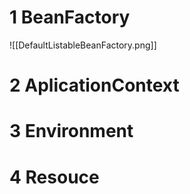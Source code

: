 # 1 BeanFactory
![[DefaultListableBeanFactory.png]]

# 2 AplicationContext

# 3 Environment

# 4 Resouce
